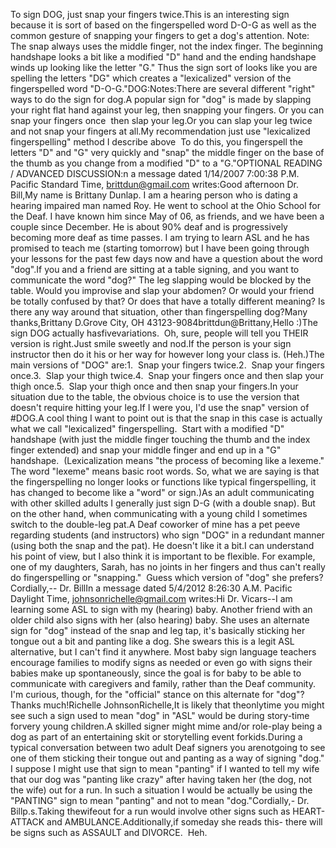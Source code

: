 To sign DOG, just snap your fingers twice.This is an interesting sign because it is sort of based on the fingerspelled 
	word D-O-G as well as the common gesture of snapping your fingers to get a 
	dog's attention. Note: The snap always uses the middle finger, not the index 
	finger. The beginning handshape looks a bit like a modified "D" hand and the 
	ending handshape winds up looking like the letter "G." Thus the sign sort of 
	looks like you are spelling the letters "DG" which creates a "lexicalized" 
	version of the fingerspelled word "D-O-G."DOG:Notes:There are several different "right" ways to 
do the sign for dog.A popular sign for "dog" is
made by slapping your right flat hand against your leg, then snapping your fingers. Or you can snap your fingers 
	once  then slap your leg.Or you can slap your leg twice and not snap your fingers at all.My recommendation just use "lexicalized fingerspelling" 
	method I describe above  To do this, you fingerspell the letters "D" 
	and "G" very quickly and "snap" the middle finger on the base of the thumb 
	as you change from a modified "D" to a "G."OPTIONAL READING / ADVANCED DISCUSSION:n a message dated 1/14/2007 7:00:38 P.M. Pacific Standard Time, brittdun@gmail.com writes:Good afternoon Dr. Bill,My name is Brittany Dunlap. I am a 
				hearing person who is dating a hearing impaired man named Roy. 
				He went to school at the Ohio School for the Deaf. I have known 
				him since May of 06, as friends, and we have been a couple since 
				December. He is about 90% deaf and is progressively becoming 
				more deaf as time passes. I am trying to learn ASL and he has 
				promised to teach me (starting tomorrow) but I have been going 
				through your lessons for the past few days now and have a 
				question about the word "dog".If you and a friend are sitting at a 
				table signing, and you want to communicate the word "dog?" The 
				leg slapping would be blocked by the table. Would you improvise 
				and slap your abdomen? Or would your friend be totally confused 
				by that? Or does that have a totally different meaning? Is there 
				any way around that situation, other than fingerspelling dog?Many thanks,Brittany D.Grove City, OH 43123-9084brittdun@Brittany,Hello :)The sign DOG actually hasfivevariations.  Oh, sure, people will tell 
		you THEIR version is right.Just smile sweetly and nod.If the person is your sign instructor then do it his or her way for 
		however long your class is. (Heh.)The 
        main 
		versions of "DOG" are:1.  Snap your fingers twice.2.  Snap your fingers 
		once.3.  Slap your thigh twice.4.  Snap your fingers once and then slap your thigh once.5.  Slap your thigh once and then snap your fingers.In your situation due to the table, the obvious choice is to use the 
		version that doesn't require hitting your leg.If I were you, I'd use the snap" version 
		of #DOG.A cool thing I want to point out is that the snap in this case is actually 
		what we call "lexicalized" fingerspelling.  Start with a modified "D" handshape 
		(with just the middle finger touching the thumb and the index finger 
		extended) and snap your middle finger and end up in a "G" handshape.  
		(Lexicalization means "the process of becoming like a lexeme." The word 
		"lexeme" means basic root words. So, what we are saying is that the 
		fingerspelling no longer looks or functions like typical fingerspelling, 
		it has changed to become like a "word" or sign.)As an adult communicating with other skilled adults I generally just sign 
	D-G (with a double snap). But on the other hand, when communicating with a young child I sometimes switch to the double-leg 
	pat.A Deaf coworker of mine has a pet peeve 
	regarding students (and instructors) who sign "DOG" in a redundant manner 
	(using both the snap and the pat). He doesn't like it a bit.I can 
		understand his point of view, but I also think it is important to be 
		flexible. For example, one of my daughters, Sarah, has no joints in her fingers and thus can't 
    really do fingerspelling or "snapping."  Guess which version of "dog" she 
		prefers?Cordially,-- Dr.
		BillIn a message dated 5/4/2012 8:26:30 A.M. Pacific Daylight Time, 
			johnsonrichelle@gmail.com writes:Hi Dr. Vicars--I am learning some ASL to sign with my (hearing) baby. Another 
			friend with an older child also signs with her (also hearing) baby. 
			She uses an alternate sign for "dog" instead of the snap and leg 
			tap, it's basically sticking her tongue out a bit and panting like a 
			dog. She swears this is a legit ASL alternative, but I can't find it 
			anywhere. Most baby sign language teachers encourage families to 
			modify signs as needed or even go with signs their babies make up 
			spontaneously, since the goal is for baby to be able to communicate 
			with caregivers and family, rather than the Deaf community. I'm 
			curious, though, for the "official" stance on this alternate for 
			"dog"? Thanks much!Richelle JohnsonRichelle,It is likely that theonlytime you might see such a sign 
			used to mean "dog" in "ASL" would be during story-time forvery young children.A skilled signer might mime and/or role-play being a dog as part of 
			an entertaining skit or storytelling event forkids.During a typical conversation between two adult Deaf signers you arenotgoing to see one of them sticking 
			their tongue out and panting as a way of signing "dog." I suppose I 
			might use that sign to mean "panting" if I wanted to tell my wife 
			that our dog was "panting like crazy" after having taken her (the 
			dog, not the wife) out for a run. In such a situation I would be 
			actually be using the "PANTING" sign to mean "panting" and not to 
			mean "dog."Cordially,- Dr. Billp.s.Taking thewifeout for a run would involve other signs such 
			as HEART-ATTACK and AMBULANCE.Additionally,if someday she reads this- there will be signs 
			such as ASSAULT and DIVORCE.  Heh.